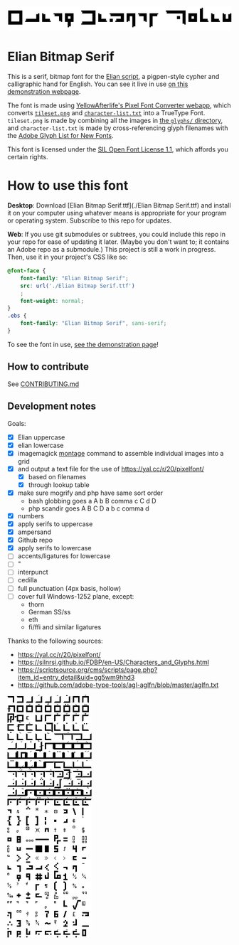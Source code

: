 ![Elian Bitmap Serif](./samples/elian-bitmap-serif.png)

# Elian Bitmap Serif

This is a serif, bitmap font for the [Elian script](https://ccelian.com/ElianScriptFull.html), a pigpen-style cypher and calligraphic hand for English. You can see it live in use [on this demonstration webpage](https://benlk.github.io/elian-bitmap-serif/).

The font is made using [YellowAfterlife's Pixel Font Converter webapp](https://yellowafterlife.itch.io/pixelfont), which converts [`tileset.png`](./tileset.png) and [`character-list.txt`](./character-list.txt) into a TrueType Font. `tileset.png` is made by combining all the images in [the `glyphs/` directory](./glyphs/), and `character-list.txt` is made by cross-referencing glyph filenames with the [Adobe Glyph List for New Fonts](https://github.com/adobe-type-tools/agl-aglfn).

This font is licensed under the [SIL Open Font License 1.1](https://spdx.org/licenses/OFL-1.1.html), which affords you certain rights.

# How to use this font

**Desktop**: Download [Elian Bitmap Serif.ttf](./Elian Bitmap Serif.ttf) and install it on your computer using whatever means is appropriate for your program or operating system. Subscribe to this repo for updates.

**Web**: If you use git submodules or subtrees, you could include this repo in your repo for ease of updating it later. (Maybe you don't want to; it contains an Adobe repo as a submodule.) This project is still a work in progress. Then, use it in your project's CSS like so:

```css
@font-face {
	font-family: "Elian Bitmap Serif";
	src: url('./Elian Bitmap Serif.ttf')
	;
	font-weight: normal;
}
.ebs {
	font-family: "Elian Bitmap Serif", sans-serif;
}
```

To see the font in use, [see the demonstration page](https://benlk.github.io/elian-bitmap-serif/)!

## How to contribute

See [CONTRIBUTING.md](./CONTRIBUTING.md)

## Development notes

Goals:

- [x] Elian uppercase
- [x] elian lowercase
- [x] imagemagick [montage](https://www.imagemagick.org/Usage/montage/) command to assemble individual images into a grid
- [x] and output a text file for the use of https://yal.cc/r/20/pixelfont/
	- [x] based on filenames
	- [x] through lookup table
- [x] make sure mogrify and php have same sort order
	- bash globbing goes a A b B comma c C d D
	- php scandir goes A B C D a b c comma d
- [x] numbers
- [x] apply serifs to uppercase
- [x] ampersand
- [x] Github repo
- [x] apply serifs to lowercase
- [ ] accents/ligatures for lowercase
- [ ] "
- [ ] interpunct
- [ ] cedilla
- [ ] full punctuation (4px basis, hollow)
- [ ] cover full Windows-1252 plane, except:
	- thorn
	- German SS/ss
	- eth
	- fi/ffi and similar ligatures


Thanks to the following sources:
- https://yal.cc/r/20/pixelfont/
- https://silnrsi.github.io/FDBP/en-US/Characters_and_Glyphs.html
- https://scriptsource.org/cms/scripts/page.php?item_id=entry_detail&uid=gg5wm9hhd3
- https://github.com/adobe-type-tools/agl-aglfn/blob/master/aglfn.txt

![A montage of all the characters in this font](./tileset.png)
